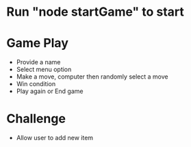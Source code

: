 # Run "node startGame" to start

# Game Play

- Provide a name
- Select menu option
- Make a move, computer then randomly select a move
- Win condition
- Play again or End game

# Challenge

- Allow user to add new item
